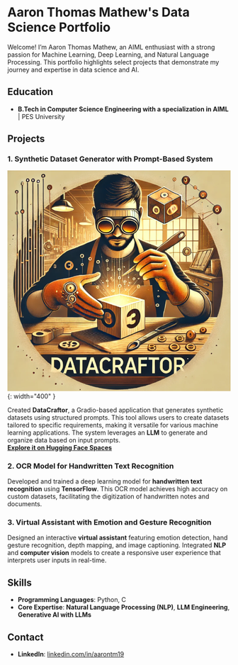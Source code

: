 # Aaron Thomas Mathew's Data Science Portfolio

Welcome! I’m Aaron Thomas Mathew, an AIML enthusiast with a strong passion for Machine Learning, Deep Learning, and Natural Language Processing. This portfolio highlights select projects that demonstrate my journey and expertise in data science and AI.
## Education
- **B.Tech in Computer Science Engineering with a specialization in AIML** | PES University

## Projects

### 1. Synthetic Dataset Generator with Prompt-Based System
![DataCraftor Logo](imgs/DataCraftorLogo.png){: width="400" }

Created **DataCraftor**, a Gradio-based application that generates synthetic datasets using structured prompts. This tool allows users to create datasets tailored to specific requirements, making it versatile for various machine learning applications. The system leverages an **LLM** to generate and organize data based on input prompts.  
**[Explore it on Hugging Face Spaces](https://huggingface.co/spaces/aaronmat1905/DataCraftor)**
<script
	type="module"
	src="https://gradio.s3-us-west-2.amazonaws.com/5.4.0/gradio.js"
></script>

<gradio-app src="https://aaronmat1905-datacraftor.hf.space"></gradio-app>



### 2. OCR Model for Handwritten Text Recognition
Developed and trained a deep learning model for **handwritten text recognition** using **TensorFlow**. This OCR model achieves high accuracy on custom datasets, facilitating the digitization of handwritten notes and documents.

### 3. Virtual Assistant with Emotion and Gesture Recognition
Designed an interactive **virtual assistant** featuring emotion detection, hand gesture recognition, depth mapping, and image captioning. Integrated **NLP** and **computer vision** models to create a responsive user experience that interprets user inputs in real-time.

## Skills
- **Programming Languages**: Python, C
- **Core Expertise**: **Natural Language Processing (NLP)**, **LLM Engineering**, **Generative AI with LLMs**

## Contact
- **LinkedIn**: [linkedin.com/in/aarontm19](https://www.linkedin.com/in/aarontm19)
